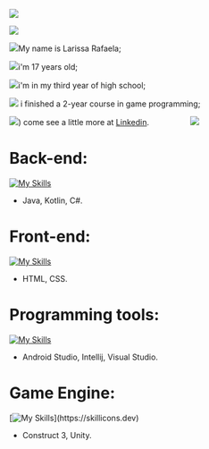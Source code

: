 ![](https://64.media.tumblr.com/06f68f0ae7c74c889c5219900d68ee2d/tumblr_inline_mlb206VxB71qz4rgp.gif)

![](https://i.imgur.com/tCNrL4n.gif)

![](https://64.media.tumblr.com/5480de65565eb9abe5468554f87e427b/2b95d08a98f89800-c8/s75x75_c1/67484bc6837989d129dd72da9670b60bb6e9cbb6.gifv)My name is Larissa Rafaela;

![](https://64.media.tumblr.com/7fe1d9a7ca72a44639df389ba9924db1/2b95d08a98f89800-be/s75x75_c1/c2f38d30d744e7a33197f6e99bb3df80c63dfc8f.gifv)i'm 17 years old;

![](https://64.media.tumblr.com/7561c36ccaadaf7198b0beee0f0e8bed/2b95d08a98f89800-40/s75x75_c1/6b73107cb989a3e61ea5d27b93400e7da0906a18.gifv)i'm in my third year of high school;

![](https://64.media.tumblr.com/d7cc500f7cbc5787c68da4ce4a722b00/2b95d08a98f89800-22/s75x75_c1/d5d708bdb70e12b10f83ddef58f77a63e34fac7a.gifv) i finished a 2-year course in game programming; 

![](https://64.media.tumblr.com/7f30e32a1a7397b67947dc16c9311956/s75x75o64crv5xUz1u5sy0wo3_400.gifv)) come see a little more at [Linkedin](https://www.linkedin.com/in/larirafa/).
  ⠀⠀⠀⠀ ⠀ ⠀![](https://64.media.tumblr.com/de438039e955295f3051780dacc696b8/tumblr_inline_n37t5s4mMC1qhwjx8.gif)
# Back-end:  
  [![My Skills](https://skillicons.dev/icons?i=java,kotlin,cs)](https://skillicons.dev)
- Java, Kotlin, C#.  
# Front-end:
  [![My Skills](https://skillicons.dev/icons?i=html,css)](https://skillicons.dev)
- HTML, CSS.
# Programming tools:  
  [![My Skills](https://skillicons.dev/icons?i=androidstudio,idea,visualstudio)](https://skillicons.dev)
- Android Studio, Intellij, Visual Studio.  
# Game Engine:  
  [![My Skills](https://skillicons.dev/icons?i=unity,)](https://skillicons.dev)
- Construct 3, Unity.  
